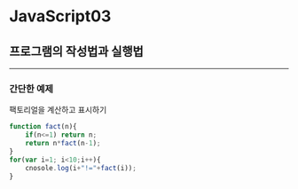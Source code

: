 # JavaScript03

## 프로그램의 작성법과 실행법

---

### 간단한 예제

팩토리얼을 계산하고 표시하기

```javascript
function fact(n){
    if(n<=1) return n;
    return n*fact(n-1);
}
for(var i=1; i<10;i++){
    cnosole.log(i+"!="+fact(i));
}
```